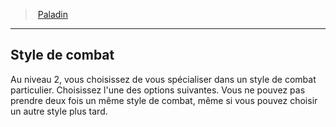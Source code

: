 ﻿---
!Generic
Id: paladin_hd.md#style-de-combat
ParentLink: paladin_hd.md#paladin
Name: Style de combat
ParentName: Paladin
NameLevel: 2
Attributes: {}
---
> [Paladin](hd_paladin.md)

---

## Style de combat

Au niveau 2, vous choisissez de vous spécialiser dans un style de combat particulier. Choisissez l'une des options suivantes. Vous ne pouvez pas prendre deux fois un même style de combat, même si vous pouvez choisir un autre style plus tard.


